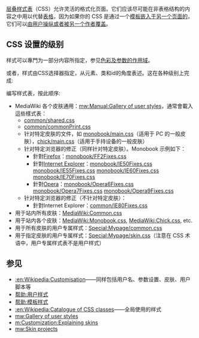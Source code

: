 [层叠样式表](../Page/层叠样式表.md "wikilink")（CSS）允许灵活的格式化页面。它们应该尽可能在非表格结构的内容之中用以代替[表格](https://zh.wikipedia.org/wiki/Help:表格 "wikilink")，因为如果你的 CSS 是通过一个[模板嵌入于另一个页面的](https://zh.wikipedia.org/wiki/Help:模板 "wikilink")，它们可以[由用户操纵或者被另一个作者覆盖](https://zh.wikipedia.org/wiki/Help:用户样式 "wikilink")。

## CSS 设置的级别

样式可以專門为一部分内容所指定，参见[色彩及参数的作用域](https://zh.wikipedia.org/wiki/Help:表格 "wikilink")。

或者，样式由CSS选择器指定，从元素、类和id的角度表述。这在各种级别上完成:

编写样式表，按此顺序:

  - MediaWiki 各个皮肤通用：[mw:Manual:Gallery of user styles](https://zh.wikipedia.org/wiki/mw:Manual:Gallery_of_user_styles "wikilink")，通常會載入這些樣式表：
      - [common/shared.css](http://svn.wikimedia.org/viewvc/mediawiki/trunk/phase3/skins/common/shared.css?view=markup)
      - [common/commonPrint.css](http://svn.wikimedia.org/viewvc/mediawiki/trunk/phase3/skins/common/commonPrint.css?view=markup)
      - 针对特定皮肤的文件，如 [monobook/main.css](http://svn.wikimedia.org/viewvc/mediawiki/trunk/phase3/skins/monobook/main.css?view=markup)（适用于 PC 的一般皮肤），[chick/main.css](http://svn.wikimedia.org/viewvc/mediawiki/trunk/phase3/skins/chick/main.css?view=markup)（适用于手持设备的一般皮肤）
      - 针对特定浏览器的修正（同样针对特定皮肤）。Monobook 示例如下：
          - 針對[Firefox](../Page/Firefox.md "wikilink")：[monobook/FF2Fixes.css](http://svn.wikimedia.org/viewvc/mediawiki/trunk/phase3/skins/monobook/FF2Fixes.css?view=markup)
          - 針對[Internet Explorer](../Page/Internet_Explorer.md "wikilink")：[monobook/IE50Fixes.css](http://svn.wikimedia.org/viewvc/mediawiki/trunk/phase3/skins/monobook/IE50Fixes.css?view=markup) [monobook/IE55Fixes.css](http://svn.wikimedia.org/viewvc/mediawiki/trunk/phase3/skins/monobook/IE55Fixes.css?view=markup) [monobook/IE60Fixes.css](http://svn.wikimedia.org/viewvc/mediawiki/trunk/phase3/skins/monobook/IE60Fixes.css?view=markup) [monobook/IE70Fixes.css](http://svn.wikimedia.org/viewvc/mediawiki/trunk/phase3/skins/monobook/IE70Fixes.css?view=markup)
          - 針對[Opera](https://zh.wikipedia.org/wiki/Opera瀏覽器 "wikilink")：[monobook/Opera6Fixes.css](http://svn.wikimedia.org/viewvc/mediawiki/trunk/phase3/skins/monobook/Opera6Fixes.css?view=markup) [monobook/Opera7Fixes.css](http://svn.wikimedia.org/viewvc/mediawiki/trunk/phase3/skins/monobook/Opera7Fixes.css?view=markup) [monobook/Opera9Fixes.css](http://svn.wikimedia.org/viewvc/mediawiki/trunk/phase3/skins/monobook/Opera9Fixes.css?view=markup)
      - 针对特定浏览器的修正（不针对特定皮肤）：
          - 針對Internet Explorer：[common/IE80Fixes.css](http://svn.wikimedia.org/viewvc/mediawiki/trunk/phase3/skins/monobook/IE80Fixes.css?view=markup)
  - 用于站内所有皮肤：[MediaWiki:Common.css](../MediaWiki/Common.css.md "wikilink")
  - 用于站内各个皮肤：[MediaWiki:Monobook.css](../MediaWiki/Monobook.css.md "wikilink"), [MediaWiki:Chick.css](https://zh.wikipedia.org/wiki/MediaWiki:Chick.css "wikilink"), etc.
  - 用于所有皮肤的用户专属样式：[Special:Mypage/common.css](https://zh.wikipedia.org/wiki/Special:Mypage/common.css "wikilink")
  - 用于指定皮肤的用户专属样式：[Special:Mypage/skin.css](https://zh.wikipedia.org/wiki/Special:Mypage/skin.css "wikilink")（注意在 CSS 术语中，用户专属样式表不是用户样式）

## 参见

  - [:en:Wikipedia:Customisation](https://zh.wikipedia.org/wiki/:en:Wikipedia:Customisation "wikilink")——同样包括用户名、参数设置、皮肤、用户脚本等
  - [帮助:用户样式](https://zh.wikipedia.org/wiki/帮助:用户样式 "wikilink")
  - [帮助:模板样式](https://zh.wikipedia.org/wiki/帮助:模板样式 "wikilink")
  - [:en:Wikipedia:Catalogue of CSS classes](https://zh.wikipedia.org/wiki/:en:Wikipedia:Catalogue_of_CSS_classes "wikilink")——全局使用的样式
  - [mw:Gallery of user styles](https://zh.wikipedia.org/wiki/mw:Gallery_of_user_styles "wikilink")
  - [m:Customization:Explaining skins](https://zh.wikipedia.org/wiki/m:Customization:Explaining_skins "wikilink")
  - [mw:Skin projects](https://zh.wikipedia.org/wiki/mw:Skin_projects "wikilink")